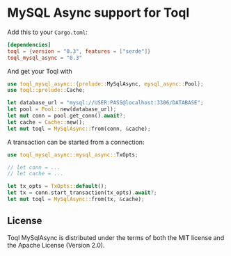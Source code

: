 


# MySQL Async support for Toql

Add this to your `Cargo.toml`:

```toml
[dependencies]
toql = {version = "0.3", features = ["serde"]}
toql_mysql_async = "0.3"
```

And get your Toql with 

```rust
use toql_mysql_async::{prelude::MySqlAsync, mysql_async::Pool};
use toql::prelude::Cache;

let database_url = "mysql://USER:PASS@localhost:3306/DATABASE";
let pool = Pool::new(database_url);
let mut conn = pool.get_conn().await?;
let cache = Cache::new();
let mut toql = MySqlAsync::from(conn, &cache);
```

A transaction can be started from a connection:
```rust
use toql_mysql_async::mysql_async::TxOpts;

// let conn = ...
// let cache = ...

let tx_opts = TxOpts::default();
let tx = conn.start_transaction(tx_opts).await?;
let mut toql = MySqlAsync::from(tx, &cache);
 ```

## License
Toql MySqlAsync is distributed under the terms of both the MIT license and the
Apache License (Version 2.0).

